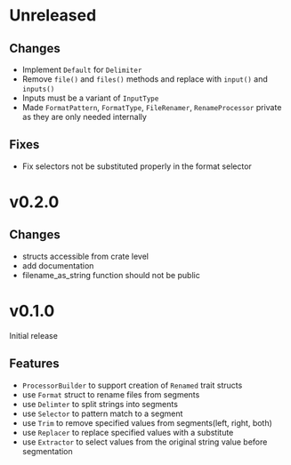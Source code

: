 # Unreleased
## Changes
- Implement `Default` for `Delimiter`
- Remove `file()` and `files()` methods and replace with `input()` and `inputs()`
- Inputs must be a variant of `InputType`
- Made `FormatPattern`, `FormatType`, `FileRenamer`, `RenameProcessor` private as they are only needed internally

## Fixes
- Fix selectors not be substituted properly in the format selector

# v0.2.0
## Changes
- structs accessible from crate level
- add documentation
- filename_as_string function should not be public

# v0.1.0
Initial release

## Features
- `ProcessorBuilder` to support creation of `Renamed` trait structs
- use `Format` struct to rename files from segments
- use `Delimter` to split strings into segments
- use `Selector` to pattern match to a segment
- use `Trim` to remove specified values from segments(left, right, both)
- use `Replacer` to replace specified values with a substitute
- use `Extractor` to select values from the original string value before segmentation